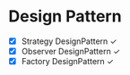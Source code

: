 # Design Pattern #

- [X] Strategy DesignPattern &check;
- [X] Observer DesignPattern &check;
- [X] Factory  DesignPattern &check;
